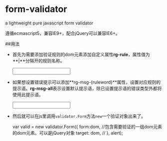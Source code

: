 # form-validator
a lightweight pure javascript form validator

遵循ecmascript5，兼容IE9+，配合jQuery可以兼容IE6+。

##用法
+ 首先为需要添加验证规则的dom元素添加自定义属性**rg-rule**，属性值为**|**分隔开的规则名称。

	<input rg-rule="required|email">
	
+ 如果想设置错误提示可以添加**rg-msg-{ruleword}**属性，设置对应规则的提示语。**rg-msg-all**表示设置默认提示语，除已设置提示语的错误类型外都将使用此提示语。
	
	<input rg-rule="tel" rg-msg-tel="请输入合法手机号">

+ 然后就可以在js里调用`validator.Form`方法`new`一个验证对象出来了。

	var valid = new validator.Form({
		form:dom,		//包含需要验证的一组dom元素的dom元素。可以是jQuery对象
		target: dom,	//
	}, alert);